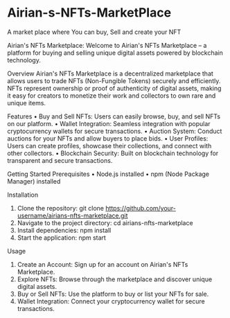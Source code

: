 # Airian-s-NFTs-MarketPlace
A market place where You can buy, Sell and create your NFT



Airian's NFTs Marketplace:
Welcome to Airian's NFTs Marketplace – a platform for buying and selling unique digital assets powered by blockchain technology.

Overview
Airian's NFTs Marketplace is a decentralized marketplace that allows users to trade NFTs (Non-Fungible Tokens) securely and efficiently. NFTs represent ownership or proof of authenticity of digital assets, making it easy for creators to monetize their work and collectors to own rare and unique items.

Features
•	Buy and Sell NFTs: Users can easily browse, buy, and sell NFTs on our platform.
•	Wallet Integration: Seamless integration with popular cryptocurrency wallets for secure transactions.
•	Auction System: Conduct auctions for your NFTs and allow buyers to place bids.
•	User Profiles: Users can create profiles, showcase their collections, and connect with other collectors.
•	Blockchain Security: Built on blockchain technology for transparent and secure transactions.

Getting Started
Prerequisites
•	Node.js installed
•	npm (Node Package Manager) installed

Installation
1.	Clone the repository: git clone https://github.com/your-username/airians-nfts-marketplace.git
2.	Navigate to the project directory: cd airians-nfts-marketplace
3.	Install dependencies: npm install
4.	Start the application: npm start

Usage
1.	Create an Account: Sign up for an account on Airian's NFTs Marketplace.
2.	Explore NFTs: Browse through the marketplace and discover unique digital assets.
3.	Buy or Sell NFTs: Use the platform to buy or list your NFTs for sale.
4.	Wallet Integration: Connect your cryptocurrency wallet for secure transactions.
